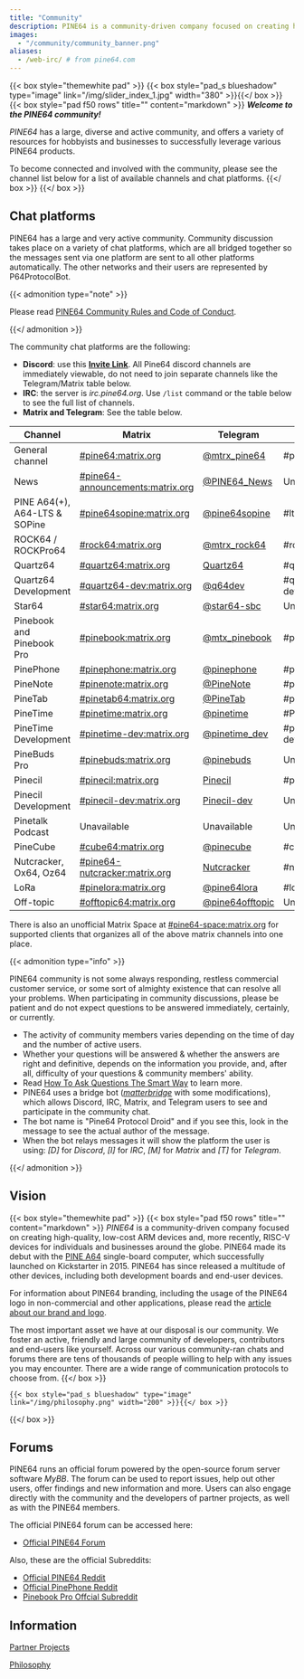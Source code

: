 ```yaml
---
title: "Community"
description: PINE64 is a community-driven company focused on creating high-quality, low-cost ARM devices and, more recently, RISC-V devices for individuals and businesses around the globe.
images:
  - "/community/community_banner.png"
aliases:
  - /web-irc/ # from pine64.com
---
```


{{< box style="themewhite pad" >}}
  {{< box style="pad_s blueshadow" type="image" link="/img/slider_index_1.jpg" width="380" >}}{{</ box >}}
  {{< box style="pad f50 rows" title="" content="markdown" >}}
***Welcome to the PINE64 community!***

_PINE64_ has a large, diverse and active community, and offers a variety of resources for hobbyists and businesses to successfully leverage various PINE64 products.

To become connected and involved with the community, please see the channel list below for a list of available channels and chat platforms.
  {{</ box >}}
{{</ box >}}

## Chat platforms

PINE64 has a large and very active community. Community discussion takes place on a variety of chat platforms, which are all bridged together so the messages sent via one platform are sent to all other platforms automatically. The other networks and their users are represented by P64ProtocolBot.

{{< admonition type="note" >}}

Please read [PINE64 Community Rules and Code of Conduct](/community/Rules/).

{{</ admonition >}}

The community chat platforms are the following:

* **Discord**: use this **[Invite Link](https://discord.gg/pine64)**. All Pine64 discord channels are immediately viewable, do not need to join separate channels like the Telegram/Matrix table below.
* **IRC**: the server is _irc.pine64.org_. Use `/list` command or the table below to see the full list of channels.
* **Matrix and Telegram**: See the table below.

| Channel | Matrix | Telegram | IRC |
| --- | --- | --- | --- |
| General channel | [#pine64:matrix.org](https://matrix.to/#/#pine64:matrix.org) | [@mtrx_pine64](https://t.me/mtrx_pine64) | #pine64 |
| News | [#pine64-announcements:matrix.org](https://matrix.to/#/#pine64-announcements:matrix.org) | [@PINE64_News](https://t.me/PINE64_News) | Unavailable |
| PINE A64(+), A64-LTS & SOPine | [#pine64sopine:matrix.org](https://matrix.to/#/#pine64sopine:matrix.org) | [@pine64sopine](https://t.me/pine64sopine) | #lts-sopine |
| ROCK64 / ROCKPro64 | [#rock64:matrix.org](https://matrix.to/#/#rock64:matrix.org) | [@mtrx_rock64](https://t.me/mtrx_rock64) | #rock64 |
| Quartz64 | [#quartz64:matrix.org](https://matrix.to/#/#quartz64:matrix.org) | [Quartz64](https://t.me/joinchat/Vq50DXkH31e0_i-f) | #quartz64 |
| Quartz64 Development | [#quartz64-dev:matrix.org](https://matrix.to/#/#quartz64-dev:matrix.org) | [@q64dev](https://t.me/q64dev) | #quartz-dev |
| Star64 | [#star64:matrix.org](https://matrix.to/#/#star64:matrix.org) | [@star64-sbc](https://t.me/star64_sbc) | Unavailable |
| Pinebook and Pinebook Pro | [#pinebook:matrix.org](https://matrix.to/#/#pinebook:matrix.org) | [@mtx_pinebook](https://t.me/mtx_pinebook) | #pinebook |
| PinePhone | [#pinephone:matrix.org](https://matrix.to/#/#pinephone:matrix.org) | [@pinephone](https://t.me/pinephone) | #pinephone |
| PineNote | [#pinenote:matrix.org](https://matrix.to/#/#pinenote:matrix.org) | [@PineNote](https://t.me/pinenote) | #pinenote |
| PineTab | [#pinetab64:matrix.org](https://matrix.to/#/#pinetab64:matrix.org) | [@PineTab](https://t.me/PineTab) | #pinetab |
| PineTime | [#pinetime:matrix.org](https://matrix.to/#/#pinetime:matrix.org) | [@pinetime](https://t.me/pinetime) | #Pinetime |
| PineTime Development | [#pinetime-dev:matrix.org](https://matrix.to/#/#pinetime-dev:matrix.org) | [@pinetime_dev](https://t.me/pinetime_dev) | #pinetime-dev |
| PineBuds Pro | [#pinebuds:matrix.org](https://matrix.to/#/#pinebuds:matrix.org) | [@pinebuds](https://t.me/+nJVhM0mZ9KhlYmZl) | Unavailable |
| Pinecil | [#pinecil:matrix.org](https://matrix.to/#/#pinecil:matrix.org) | [Pinecil](https://t.me/joinchat/Kmi2S1iej-_4DgrVf3jjnQ) | #pinecil |
| Pinecil Development | [#pinecil-dev:matrix.org](https://matrix.to/#/#pinecil-dev:matrix.org) | [Pinecil-dev](https://t.me/+8_pdKqXrVuQ4OTk1) | Unavailable |
| Pinetalk Podcast | Unavailable | Unavailable | Unavailable |
| PineCube | [#cube64:matrix.org](https://matrix.to/#/#cube64:matrix.org) | [@pinecube](https://t.me/pinecube) | #cube |
| Nutcracker, Ox64, Oz64 | [#pine64-nutcracker:matrix.org](https://matrix.to/#/#pine64-nutcracker:matrix.org) | [Nutcracker](https://t.me/joinchat/Kmi2S0nOsT240emHk-aO6g) | #nutcracker |
| LoRa | [#pinelora:matrix.org](https://matrix.to/#/#pinelora:matrix.org) | [@pine64lora](https://t.me/pine64lora) | #lora |
| Off-topic | [#offtopic64:matrix.org](https://matrix.to/#/#offtopic64:matrix.org) | [@pine64offtopic](https://t.me/pine64offtopic) | Unavailable |

There is also an unofficial Matrix Space at [#pine64-space:matrix.org](https://matrix.to/#/#pine64-space:matrix.org) for supported clients that organizes all of the above matrix channels into one place.

{{< admonition type="info" >}}

PINE64 community is not some always responding, restless commercial customer service, or some sort of almighty existence that can resolve all your problems. When participating in community discussions, please be patient and do not expect questions to be answered immediately, certainly, or currently.

* The activity of community members varies depending on the time of day and the number of active users.
* Whether your questions will be answered & whether the answers are right and definitive, depends on the information you provide, and, after all, difficulty of your questions & community members' ability.
* Read [How To Ask Questions The Smart Way](http://www.catb.org/~esr/faqs/smart-questions.html) to learn more.
* PINE64 uses a bridge bot (_[matterbridge](https://github.com/42wim/matterbridge)_ with some modifications), which allows Discord, IRC, Matrix, and Telegram users to see and participate in the community chat.
* The bot name is "Pine64 Protocol Droid" and if you see this, look in the message to see the actual author of the message.
* When the bot relays messages it will show the platform the user is using: _[D]_ for _Discord_, _[I]_ for _IRC_, _[M]_ for _Matrix_ and _[T]_ for _Telegram_.

{{</ admonition >}}

## Vision

{{< box style="themewhite pad" >}}
  {{< box style="pad f50 rows" title="" content="markdown" >}}
_PINE64_ is a community-driven company focused on creating high-quality, low-cost ARM devices and, more recently, RISC-V devices for individuals and businesses around the globe. PINE64 made its debut with the [PINE A64](/documentation/Pine_A64) single-board computer, which successfully launched on Kickstarter in 2015. PINE64 has since released a multitude of other devices, including both development boards and end-user devices.

For information about PINE64 branding, including the usage of the PINE64 logo in non-commercial and other applications, please read the [article about our brand and logo](Brand_and_logo).

The most important asset we have at our disposal is our community. We foster an active, friendly and large community of developers, contributors and end-users like yourself. Across our various community-ran chats and forums there are tens of thousands of people willing to help with any issues you may encounter. There are a wide range of communication protocols to choose from.
  {{</ box >}}

    {{< box style="pad_s blueshadow" type="image" link="/img/philosophy.png" width="200" >}}{{</ box >}}
{{</ box >}}

## Forums

PINE64 runs an official forum powered by the open-source forum server software _MyBB_. The forum can be used to report issues, help out other users, offer findings and new information and more. Users can also engage directly with the community and the developers of partner projects, as well as with the PINE64 members.

The official PINE64 forum can be accessed here:

* [Official PINE64 Forum](https://forum.pine64.org/)

Also, these are the official Subreddits:

* [Official PINE64 Reddit](https://www.reddit.com/r/PINE64official/)
* [Official PinePhone Reddit](https://www.reddit.com/r/PinePhoneOfficial/)
* [Pinebook Pro Offcial Subreddit](https://www.reddit.com/r/PinebookPro/)

## Information

[Partner Projects](partner_projects)

[Philosophy](philosophy)
